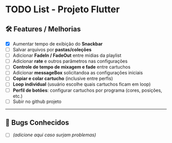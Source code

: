# TODO List - Projeto Flutter

## 🛠️ Features / Melhorias
- [x] Aumentar tempo de exibição do **Snackbar**
- [ ] Salvar arquivos por **pastas/coleções**
- [ ] Adicionar **FadeIn / FadeOut** entre mídias da playlist
- [ ] Adicionar **rate** e outros parâmetros nas configurações
- [ ] **Controle de tempo de mixagem e fade** entre cartuchos
- [ ] Adicionar **messageBox** solicitandoa as configurações iniciais
- [ ] **Copiar e colar cartucho** (inclusive entre perfis)
- [ ] **Loop individual** (usuário escolhe quais cartuchos ficam em loop)
- [ ] **Perfil de botões**: configurar cartuchos por programa (cores, posições, etc.)
- [ ] Subir no github projeto

---

## 🐞 Bugs Conhecidos
- [ ] _(adicione aqui caso surjam problemas)_

